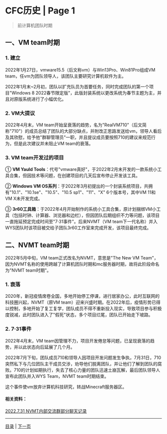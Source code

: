 # CFC历史 | Page 1

> 前计算机团队时期

## 一、VM team时期  

### 1. 建立  

2022年1月27日，vmware15.5（后文称vm）与Win13Pro、Win81Pro组成VM team，任vm为团队领导人，该团队主要研究计算机软件为主。  

2022年1月末~2月初，团队以扩充队员为首要任务，同时完成团队的第一个项目"Windows 8 2022春节限定版"，此版封装系统以更改系统为春节主题为主，并且对原版系统进行了小幅优化。  

### 2. VM大提议  

2022年4月末，VM team开始呈衰落的趋势，名为"RealVM710"（后文简称"710"）的成员总结了团队的大部分缺点，并附改正思路发送给vm，领导人看后及其欣慰，给予他"群聊管理员"一职，并且提议成员要按照710的建议来规范行为，但是此次建议并未阻止VM team的衰落。  

### 3. VM team开发过的项目  

① **VM Yauld Tools**：代号"vmware真好"，于2022年2月末开发的一款系统小工具合集，但因技术等问题，在创建项目的几天后宣布停止开发该工具。  

② **Windows VM OS系列**：于2022年3月初提出的一个封装系统项目，共拥有"10.1"、"10.1se"、"10.5"、"10.5 sp1"、"11"、"X" 6个版本号，其中VM 11和VM X未开发完成。  

③ **3r60工具箱**：于2022年4月开始制作的系统小工具合集，原计划捆绑VM小工具（包括时钟、计算器、浏览器和边栏），但因团队后期组织不力等问题，该项目一直拖延预定完成时间至"7·31事件"。后来NVMT（VM team下一代名称）并入WYS团队时该项目被交给子团队3r60工作室来完成开发，该项目最终完成。  

## 二、NVMT team时期  

2022年5月中旬，VM team正式改名为NVMT，意思是"The New VM Team"，因为NVMT名称的使用跨越了计算机团队时期和mc服务器时期，故将此阶段命名为"NVMT team时期"。  

### 1. 衰落  

2020年，新冠疫情席卷全国，多地开始停工停课，进行居家办公，此时互联网的科技圈兴起，NVMT（原VM team）迎来兴盛时期。在2022年后，疫情形势已得以控制，多地开始了复工复学，团队成员不得不重新投入现实，导致项目参与积极度锐减，此时团队进入了"假死"状态，多个项目烂尾，团队已开始走下坡路。  

### 2. 7·31事件  

2022年4月末，VM team因管理不力，项目开发倦怠等问题，已呈现衰落的趋势，并以此状态向后延展了几个月。  

2022年7月下旬，团队成员710和领导人因项目开发问题发生争执，7月31日，710突然私下与几位团队主干成员交涉，劝导他们脱离团队，并让他们了解到团队的腐败。710的计划如期执行，失去了核心力量的团队迅速土崩瓦解，最后团队领导人宣布此团队并入WYS Team，NVMT team时期结束。  

这个事件使vm放弃计算机科技研究，转战Minecraft服务器区。  


#### 相关资料：
[2022.7.31 NVMT内部交流群部分聊天记录](https://github.com/ColorFulCraft/CFCHistory/blob/main/old%20files/7.31-img.md)<br>

---

[目录](Directory.md) | [下一页](history_2.md)
